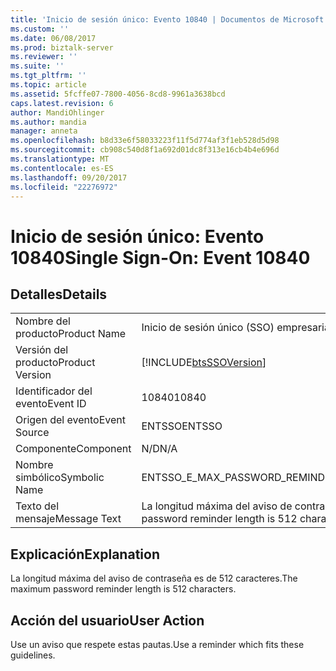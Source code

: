 ```yaml
---
title: 'Inicio de sesión único: Evento 10840 | Documentos de Microsoft'
ms.custom: ''
ms.date: 06/08/2017
ms.prod: biztalk-server
ms.reviewer: ''
ms.suite: ''
ms.tgt_pltfrm: ''
ms.topic: article
ms.assetid: 5fcffe07-7800-4056-8cd8-9961a3638bcd
caps.latest.revision: 6
author: MandiOhlinger
ms.author: mandia
manager: anneta
ms.openlocfilehash: b8d33e6f58033223f11f5d774af3f1eb528d5d98
ms.sourcegitcommit: cb908c540d8f1a692d01dc8f313e16cb4b4e696d
ms.translationtype: MT
ms.contentlocale: es-ES
ms.lasthandoff: 09/20/2017
ms.locfileid: "22276972"
---
```

# <a name="single-sign-on-event-10840"></a><span data-ttu-id="f2a2b-102">Inicio de sesión único: Evento 10840</span><span class="sxs-lookup"><span data-stu-id="f2a2b-102">Single Sign-On: Event 10840</span></span>
## <a name="details"></a><span data-ttu-id="f2a2b-103">Detalles</span><span class="sxs-lookup"><span data-stu-id="f2a2b-103">Details</span></span>  
  
|||  
|-|-|  
|<span data-ttu-id="f2a2b-104">Nombre del producto</span><span class="sxs-lookup"><span data-stu-id="f2a2b-104">Product Name</span></span>|<span data-ttu-id="f2a2b-105">Inicio de sesión único (SSO) empresarial</span><span class="sxs-lookup"><span data-stu-id="f2a2b-105">Enterprise Single Sign-On</span></span>|  
|<span data-ttu-id="f2a2b-106">Versión del producto</span><span class="sxs-lookup"><span data-stu-id="f2a2b-106">Product Version</span></span>|[!INCLUDE[btsSSOVersion](../includes/btsssoversion-md.md)]|  
|<span data-ttu-id="f2a2b-107">Identificador del evento</span><span class="sxs-lookup"><span data-stu-id="f2a2b-107">Event ID</span></span>|<span data-ttu-id="f2a2b-108">10840</span><span class="sxs-lookup"><span data-stu-id="f2a2b-108">10840</span></span>|  
|<span data-ttu-id="f2a2b-109">Origen del evento</span><span class="sxs-lookup"><span data-stu-id="f2a2b-109">Event Source</span></span>|<span data-ttu-id="f2a2b-110">ENTSSO</span><span class="sxs-lookup"><span data-stu-id="f2a2b-110">ENTSSO</span></span>|  
|<span data-ttu-id="f2a2b-111">Componente</span><span class="sxs-lookup"><span data-stu-id="f2a2b-111">Component</span></span>|<span data-ttu-id="f2a2b-112">N/D</span><span class="sxs-lookup"><span data-stu-id="f2a2b-112">N/A</span></span>|  
|<span data-ttu-id="f2a2b-113">Nombre simbólico</span><span class="sxs-lookup"><span data-stu-id="f2a2b-113">Symbolic Name</span></span>|<span data-ttu-id="f2a2b-114">ENTSSO_E_MAX_PASSWORD_REMINDER</span><span class="sxs-lookup"><span data-stu-id="f2a2b-114">ENTSSO_E_MAX_PASSWORD_REMINDER</span></span>|  
|<span data-ttu-id="f2a2b-115">Texto del mensaje</span><span class="sxs-lookup"><span data-stu-id="f2a2b-115">Message Text</span></span>|<span data-ttu-id="f2a2b-116">La longitud máxima del aviso de contraseña es de 512 caracteres.</span><span class="sxs-lookup"><span data-stu-id="f2a2b-116">The maximum password reminder length is 512 characters.</span></span>|  
  
## <a name="explanation"></a><span data-ttu-id="f2a2b-117">Explicación</span><span class="sxs-lookup"><span data-stu-id="f2a2b-117">Explanation</span></span>  
 <span data-ttu-id="f2a2b-118">La longitud máxima del aviso de contraseña es de 512 caracteres.</span><span class="sxs-lookup"><span data-stu-id="f2a2b-118">The maximum password reminder length is 512 characters.</span></span>  
  
## <a name="user-action"></a><span data-ttu-id="f2a2b-119">Acción del usuario</span><span class="sxs-lookup"><span data-stu-id="f2a2b-119">User Action</span></span>  
 <span data-ttu-id="f2a2b-120">Use un aviso que respete estas pautas.</span><span class="sxs-lookup"><span data-stu-id="f2a2b-120">Use a reminder which fits these guidelines.</span></span>